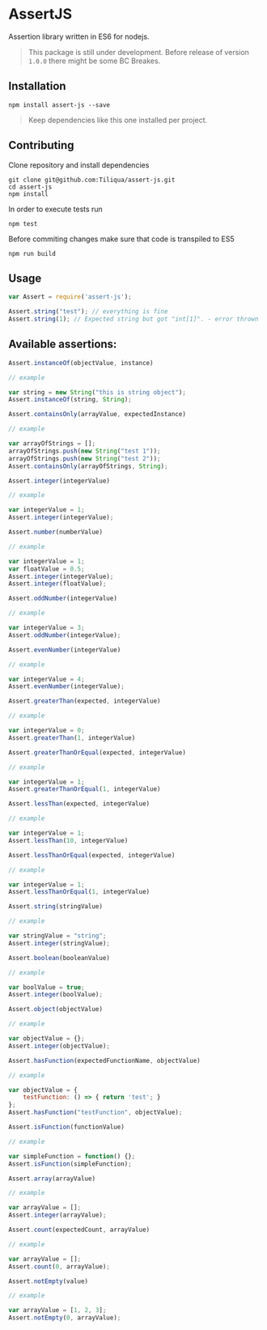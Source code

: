 # AssertJS

Assertion library written in ES6 for nodejs.

> This package is still under development. Before release of version ``1.0.0`` there might be some BC Breakes.  

## Installation

```
npm install assert-js --save
```

> Keep dependencies like this one installed per project.

## Contributing

Clone repository and install dependencies

```
git clone git@github.com:Tiliqua/assert-js.git
cd assert-js
npm install
```

In order to execute tests run

```
npm test
```

Before commiting changes make sure that code is transpiled to ES5

```
npm run build
```

## Usage

```js
var Assert = require('assert-js');

Assert.string("test"); // everything is fine
Assert.string(1); // Expected string but got "int[1]". - error thrown
```

## Available assertions:

```js
Assert.instanceOf(objectValue, instance)

// example

var string = new String("this is string object");
Assert.instanceOf(string, String);
```

```js
Assert.containsOnly(arrayValue, expectedInstance)

// example

var arrayOfStrings = [];
arrayOfStrings.push(new String("test 1"));
arrayOfStrings.push(new String("test 2"));
Assert.containsOnly(arrayOfStrings, String);
```

```js
Assert.integer(integerValue)

// example

var integerValue = 1;
Assert.integer(integerValue);
```

```js
Assert.number(numberValue)

// example

var integerValue = 1;
var floatValue = 0.5;
Assert.integer(integerValue);
Assert.integer(floatValue);
```

```js
Assert.oddNumber(integerValue)

// example

var integerValue = 3;
Assert.oddNumber(integerValue);
```

```js
Assert.evenNumber(integerValue)

// example

var integerValue = 4;
Assert.evenNumber(integerValue);
```

```js
Assert.greaterThan(expected, integerValue)

// example

var integerValue = 0;
Assert.greaterThan(1, integerValue)
```

```js
Assert.greaterThanOrEqual(expected, integerValue)

// example

var integerValue = 1;
Assert.greaterThanOrEqual(1, integerValue)
```

```js
Assert.lessThan(expected, integerValue)

// example

var integerValue = 1;
Assert.lessThan(10, integerValue)
```

```js
Assert.lessThanOrEqual(expected, integerValue)

// example

var integerValue = 1;
Assert.lessThanOrEqual(1, integerValue)
```

```js
Assert.string(stringValue)

// example

var stringValue = "string";
Assert.integer(stringValue);
```

```js
Assert.boolean(booleanValue)

// example

var boolValue = true;
Assert.integer(boolValue);
```

```js
Assert.object(objectValue)

// example

var objectValue = {};
Assert.integer(objectValue);
```

```js
Assert.hasFunction(expectedFunctionName, objectValue)

// example

var objectValue = {
    testFunction: () => { return 'test'; }
};
Assert.hasFunction("testFunction", objectValue);
```

```js
Assert.isFunction(functionValue)

// example

var simpleFunction = function() {};
Assert.isFunction(simpleFunction);
```

```js
Assert.array(arrayValue)

// example

var arrayValue = [];
Assert.integer(arrayValue);
```

```js
Assert.count(expectedCount, arrayValue)

// example

var arrayValue = [];
Assert.count(0, arrayValue);
```

```js
Assert.notEmpty(value)

// example

var arrayValue = [1, 2, 3];
Assert.notEmpty(0, arrayValue);
```

